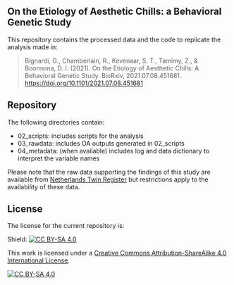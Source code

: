 ## On the Etiology of Aesthetic Chills: a Behavioral Genetic Study

This repository contains the processed data and the code to replicate the analysis made in:

> Bignardi, G., Chamberlain, R., Kevenaar, S. T., Tamimy, Z., & Boomsma, D. I. (2021). On the Etiology of Aesthetic Chills: A Behavioral Genetic Study. BioRxiv, 2021.07.08.451681. https://doi.org/10.1101/2021.07.08.451681

## Repository

The following directories contain:

+ 02_scripts: includes scripts for the analysis
+ 03_rawdata: includes OA outputs generated in 02_scripts
+ 04_metadata: (when available) includes log and data dictionary to interpret the variable names

Please note that the raw data supporting the findings of this study are available from [Netherlands Twin Register](www.tweelingenregister.org) but restrictions apply to the availability of these data.

## License 

The license for the current repository is:

Shield: [![CC BY-SA 4.0][cc-by-sa-shield]][cc-by-sa]

This work is licensed under a
[Creative Commons Attribution-ShareAlike 4.0 International License][cc-by-sa].

[![CC BY-SA 4.0][cc-by-sa-image]][cc-by-sa]

[cc-by-sa]: http://creativecommons.org/licenses/by-sa/4.0/
[cc-by-sa-image]: https://licensebuttons.net/l/by-sa/4.0/88x31.png
[cc-by-sa-shield]: https://img.shields.io/badge/License-CC%20BY--SA%204.0-lightgrey.svg